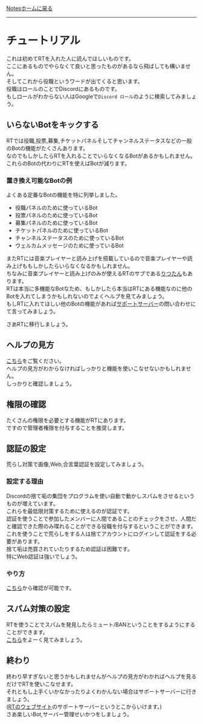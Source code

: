[Notesホームに戻る](/notes)
* * *
# チュートリアル
これは初めてRTを入れた人に読んでほしいものです。  
ここにあるものでやらなくて良いと思ったものがあるなら飛ばしても構いません。  
そしてこれから役職というワードが出てくると思います。  
役職はロールのことでDiscordにあるものです。  
もしロールがわからない人はGoogleで`Discord ロール`のように検索してみましょう。

## いらないBotをキックする
RTでは役職,投票,募集,チケットパネルそしてチャンネルステータスなどの一般のBotの機能がたくさんあります。  
なのでもしかしたらRTを入れることでいらなくなるBotがあるかもしれません。  
これらのBotの代わりにRTを使えばBotが減ります。
### 置き換え可能なBotの例
よくある定番なBotの機能を特に列挙しました。

* 役職パネルのために使っているBot
* 投票パネルのために使っているBot
* 募集パネルのために使っているBot
* チケットパネルのために使っているBot
* チャンネルステータスのために使っているBot
* ウェルカムメッセージのために使っているBot

またRTには音楽プレイヤーと読み上げを搭載しているので音楽プレイヤーや読み上げももしかしたらいらなくなるかもしれません。  
ちなみに音楽プレイヤーと読み上げのみが使えるRTのサブである[りつたん](/rt-chan)もあります。  
RTは本当に多機能なBotなため、もしかしたら本当はRTにある機能なのに他のBotを入れてしまうかもしれないのでよくヘルプを見てみましょう。  
もしRTに入れてほしい他のBotの機能があれば[サポートサーバー](https://discord.gg/ugMGw5w)の問い合わせにて言ってみましょう。

さあRTに移行しましょう。

## ヘルプの見方
[こちら](/notes/help)をご覧ください。  
ヘルプの見方がわからなければしっかりと機能を使いこなせないかもしれません。  
しっかりと確認しましょう。

## 権限の確認
たくさんの権限を必要とする機能がRTにあります。  
ですので管理者権限を付与することを推奨します。

## 認証の設定
荒らし対策で画像,Web,合言葉認証を設定してみましょう。
### 設定する理由
Discordの捨て垢の集団をプログラムを使い自動で動かしスパムをさせるというものが増えています。  
これらを最低限対策するために使えるのが認証です。  
認証を使うことで参加したメンバーに人間であることのチェックをさせ、人間だと確認できた際のみ喋れることができる役職を付与するということができます。  
これを使うことで荒らしをする人は捨てアカウントにログインして認証をする必要があります。  
捨て垢は売買されていたりするため認証は困難です。  
特にWeb認証は強いでしょう。
### やり方
[こちら](https://rt-bot.com/help.html?g=server-safety&c=captcha)から確認が可能です。

## スパム対策の設定
RTを使うことでスパムを発見したらミュート/BANということをするようにすることができます。  
[こちら](https://rt-bot.com/help.html?g=server-safety&c=automod)をよーく見てみましょう。

## 終わり
終わり早すぎないと思うかもしれませんがヘルプの見方がわかればヘルプを見るだけでRTを使いこなせます。  
それともし上手くいかなかったりよくわかんない場合はサポートサーバーに行きましょう。  
([RTのウェブサイト](https://rt-bot.com)のサポートサーバーというとこからいけます。)  
さあ楽しいBot,サーバー管理せいかつをしましょう。
